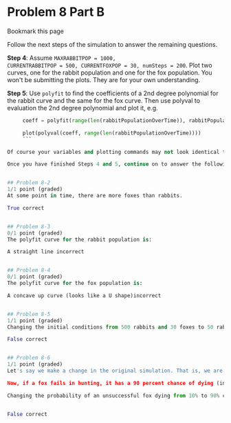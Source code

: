 # Problem 8 Part B
Bookmark this page

 Follow the next steps of the simulation to answer the remaining questions.

**Step 4**: Assume <code>MAXRABBITPOP = 1000, CURRENTRABBITPOP = 500, CURRENTFOXPOP = 30, numSteps = 200</code>. Plot two curves, one for the rabbit population and one for the fox population. You won't be submitting the plots. They are for your own understanding.

**Step 5**: Use <code>polyfit</code> to find the coefficients of a 2nd degree polynomial for the rabbit curve and the same for the fox curve. Then use polyval to evaluation the 2nd degree polynomial and plot it, e.g.
```python
     coeff = polyfit(range(len(rabbitPopulationOverTime)), rabbitPopulationOverTime, 2)

     plot(polyval(coeff, range(len(rabbitPopulationOverTime))))
     ```

Of course your variables and plotting commands may not look identical to the above code; the above code is shown just to give you an idea of what we mean.

Once you have finished Steps 4 and 5, continue on to answer the following questions.


## Problem 8-2
1/1 point (graded)
At some point in time, there are more foxes than rabbits.

True correct


## Problem 8-3
0/1 point (graded)
The polyfit curve for the rabbit population is:

A straight line incorrect


## Problem 8-4
0/1 point (graded)
The polyfit curve for the fox population is:

A concave up curve (looks like a U shape)incorrect


## Problem 8-5
1/1 point (graded)
Changing the initial conditions from 500 rabbits and 30 foxes to 50 rabbits and 300 foxes changes the general shapes of both the polyfit curves for the rabbit population and fox population.

False correct


## Problem 8-6
1/1 point (graded)
Let's say we make a change in the original simulation. That is, we are going to change one detail in the original simulation, but everything else will remain the same as it was explained in Problem 8 - Part A.

Now, if a fox fails in hunting, it has a 90 percent chance of dying (instead of a 10 percent chance, as in the original simulation).

Changing the probability of an unsuccessful fox dying from 10% to 90% changes the general shapes of both the polyfit curves for the rabbit population and fox population.


False correct
